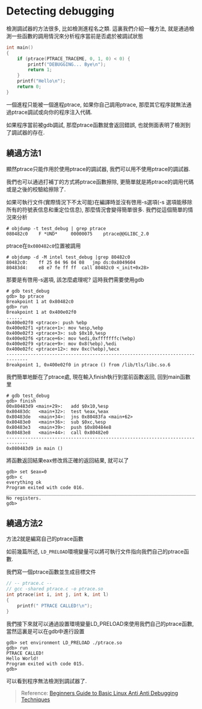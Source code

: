 # Detecting debugging

檢測調試器的方法很多, 比如檢測進程名之類. 這裏我們介紹一種方法, 就是通過檢測一些函數的調用情況來分析程序當前是否處於被調試狀態

```c 
int main()
{
	if (ptrace(PTRACE_TRACEME, 0, 1, 0) < 0) {
		printf("DEBUGGING... Bye\n");
		return 1;
	}
	printf("Hello\n");
	return 0;
}
```

一個進程只能被一個進程ptrace, 如果你自己調用ptrace, 那麼其它程序就無法通過ptrace調試或向你的程序注入代碼. 

如果程序當前被gdb調試, 那麼ptrace函數就會返回錯誤, 也就側面表明了檢測到了調試器的存在.

## 繞過方法1

顯然ptrace只能作用於使用ptrace的調試器, 我們可以用不使用ptrace的調試器.

我們也可以通過打補丁的方式將ptrace函數擦除, 更簡單就是將ptrace的調用代碼或是之後的校驗給擦除了.

如果可執行文件(實際情況下不太可能)在編譯時並沒有啓用-s選項(-s 選項能移除所有的符號表信息和重定位信息), 那麼情況會變得簡單很多. 我們從這個簡單的情況來分析

```
# objdump -t test_debug | grep ptrace
080482c0 	F *UND* 	00000075 	ptrace@@GLIBC_2.0
```

ptrace在`0x080482c0`位置被調用

```
# objdump -d -M intel test_debug |grep 80482c0
80482c0: 	ff 25 04 96 04 08 	jmp ds:0x8049604
80483d4: 	e8 e7 fe ff ff 	call 80482c0 <_init+0x28>
```

那要是有啓用-s選項, 該怎麼處理呢? 這時我們需要使用gdb

```
# gdb test_debug
gdb> bp ptrace
Breakpoint 1 at 0x80482c0
gdb> run
Breakpoint 1 at 0x400e02f0
......
0x400e02f0 <ptrace>: push %ebp
0x400e02f1 <ptrace+1>: mov %esp,%ebp
0x400e02f3 <ptrace+3>: sub $0x10,%esp
0x400e02f6 <ptrace+6>: mov %edi,0xfffffffc(%ebp)
0x400e02f9 <ptrace+9>: mov 0x8(%ebp),%edi
0x400e02fc <ptrace+12>: mov 0xc(%ebp),%ecx
------------------------------------------------------------------------------
Breakpoint 1, 0x400e02f0 in ptrace () from /lib/tls/libc.so.6
```

我們簡單地斷在了ptrace處, 現在輸入finish執行到當前函數返回, 回到main函數里

```
# gdb test_debug
gdb> finish
00x80483d9 <main+29>: 	add $0x10,%esp
0x80483dc   <main+32>: 	test %eax,%eax
0x80483de   <main+34>: 	jns 0x80483fa <main+62>
0x80483e0   <main+36>: 	sub $0xc,%esp
0x80483e3   <main+39>: 	push $0x80484e8
0x80483e8   <main+44>: 	call 0x80482e0
------------------------------------------------------------------------------
0x080483d9 in main ()
```

將函數返回結果eax修改爲正確的返回結果, 就可以了

```
gdb> set $eax=0
gdb> c
everything ok
Program exited with code 016.
_______________________________________________________________________________
No registers.
gdb>
```

## 繞過方法2

方法2就是編寫自己的ptrace函數

如前幾篇所述, `LD_PRELOAD`環境變量可以將可執行文件指向我們自己的ptrace函數.

我們寫一個ptrace函數並生成目標文件

``` c
// -- ptrace.c --
// gcc -shared ptrace.c -o ptrace.so
int ptrace(int i, int j, int k, int l)
{
	printf(" PTRACE CALLED!\n");
}
```

我們接下來就可以通過設置環境變量LD_PRELOAD來使用我們自己的ptrace函數, 當然這裏是可以在gdb中進行設置

```
gdb> set environment LD_PRELOAD ./ptrace.so
gdb> run
PTRACE CALLED!
Hello World!
Program exited with code 015.
gdb>
```

可以看到程序無法檢測到調試器了. 



> Reference: [Beginners Guide to Basic Linux Anti Anti Debugging Techniques](http://www.stonedcoder.org/~kd/lib/14-61-1-PB.pdf)



